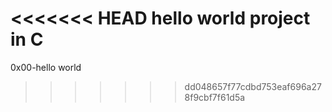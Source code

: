 <<<<<<< HEAD
hello world project in C
=======
0x00-hello world
>>>>>>> dd048657f77cdbd753eaf696a278f9cbf7f61d5a
